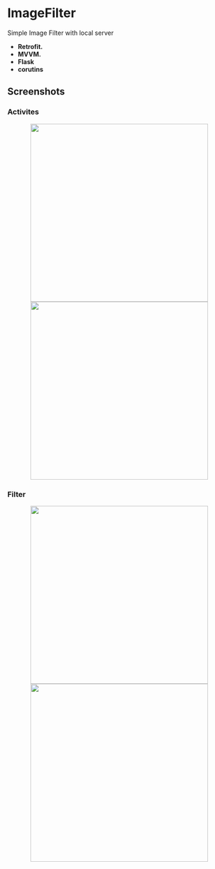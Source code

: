 # ImageFilter
Simple Image Filter with local server 
- **Retrofit.**
- **MVVM.**
- **Flask**
- **corutins**


## Screenshots
### Activites
<p align = "center">
<img src="https://user-images.githubusercontent.com/77583369/169416937-fa60c363-bc09-4d55-a47c-8f7b4ea3e2b2.png" width = "400" hight="800"/>
<img src="https://user-images.githubusercontent.com/77583369/169416904-d0043bf9-aed0-4fd5-85ba-ebfb42c0fb00.png" width = "400" hight="800"/>
</p>

### Filter
<p align = "center">
<img src="https://user-images.githubusercontent.com/77583369/169416965-3859e761-a848-4227-8fb5-01d987f58731.png" width = "400" hight="800"/>
<img src="https://user-images.githubusercontent.com/77583369/169416940-7b217dc1-c4da-4682-a316-8d156d8a670b.png" width = "400" hight="800"/>
</p>
